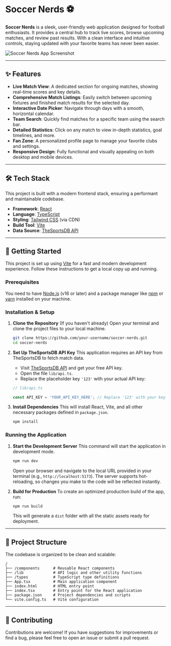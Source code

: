 # Soccer Nerds ⚽️

**Soccer Nerds** is a sleek, user-friendly web application designed for football enthusiasts. It provides a central hub to track live scores, browse upcoming matches, and review past results. With a clean interface and intuitive controls, staying updated with your favorite teams has never been easier.

![Soccer Nerds App Screenshot](https://firebasestorage.googleapis.com/v0/b/ai-prototyping-llc.appspot.com/o/generators%2F3155e714-424a-4b52-a544-bc9a5026c4f0%2F988229b4-71c1-4209-afab-c6e3b2e532b2.png?alt=media)

---

## ✨ Features

- **Live Match View**: A dedicated section for ongoing matches, showing real-time scores and key details.
- **Comprehensive Match Listings**: Easily switch between upcoming fixtures and finished match results for the selected day.
- **Interactive Date Picker**: Navigate through days with a smooth, horizontal calendar.
- **Team Search**: Quickly find matches for a specific team using the search bar.
- **Detailed Statistics**: Click on any match to view in-depth statistics, goal timelines, and more.
- **Fan Zone**: A personalized profile page to manage your favorite clubs and settings.
- **Responsive Design**: Fully functional and visually appealing on both desktop and mobile devices.

---

## 🛠️ Tech Stack

This project is built with a modern frontend stack, ensuring a performant and maintainable codebase.

- **Framework**: [React](https://reactjs.org/)
- **Language**: [TypeScript](https://www.typescriptlang.org/)
- **Styling**: [Tailwind CSS](https://tailwindcss.com/) (via CDN)
- **Build Tool**: [Vite](https://vitejs.dev/)
- **Data Source**: [TheSportsDB API](https://www.thesportsdb.com/api.php)

---

## 🚀 Getting Started

This project is set up using [Vite](https://vitejs.dev/) for a fast and modern development experience. Follow these instructions to get a local copy up and running.

### Prerequisites

You need to have [Node.js](https://nodejs.org/en/) (v16 or later) and a package manager like [npm](https://www.npmjs.com/) or [yarn](https://yarnpkg.com/) installed on your machine.

### Installation & Setup

1.  **Clone the Repository** (If you haven't already)
    Open your terminal and clone the project files to your local machine.
    ```sh
    git clone https://github.com/your-username/soccer-nerds.git
    cd soccer-nerds
    ```

2.  **Set Up TheSportsDB API Key**
    This application requires an API key from TheSportsDB to fetch match data.

    - Visit [TheSportsDB API](https://www.thesportsdb.com/api.php) and get your free API key.
    - Open the file `lib/api.ts`.
    - Replace the placeholder key `'123'` with your actual API key:

    ```typescript
    // lib/api.ts

    const API_KEY = 'YOUR_API_KEY_HERE'; // Replace '123' with your key
    ```

3.  **Install Dependencies**
    This will install React, Vite, and all other necessary packages defined in `package.json`.
    ```sh
    npm install
    ```

### Running the Application

1.  **Start the Development Server**
    This command will start the application in development mode.
    ```sh
    npm run dev
    ```
    Open your browser and navigate to the local URL provided in your terminal (e.g., `http://localhost:5173`). The server supports hot-reloading, so changes you make to the code will be reflected instantly.

2.  **Build for Production**
    To create an optimized production build of the app, run:
    ```sh
    npm run build
    ```
    This will generate a `dist` folder with all the static assets ready for deployment.

---
## 📂 Project Structure

The codebase is organized to be clean and scalable:

```
/
├── /components      # Reusable React components
├── /lib             # API logic and other utility functions
├── /types           # TypeScript type definitions
├── App.tsx          # Main application component
├── index.html       # HTML entry point
├── index.tsx        # Entry point for the React application
├── package.json     # Project dependencies and scripts
└── vite.config.ts   # Vite configuration
```

---

## 🤝 Contributing

Contributions are welcome! If you have suggestions for improvements or find a bug, please feel free to open an issue or submit a pull request.
